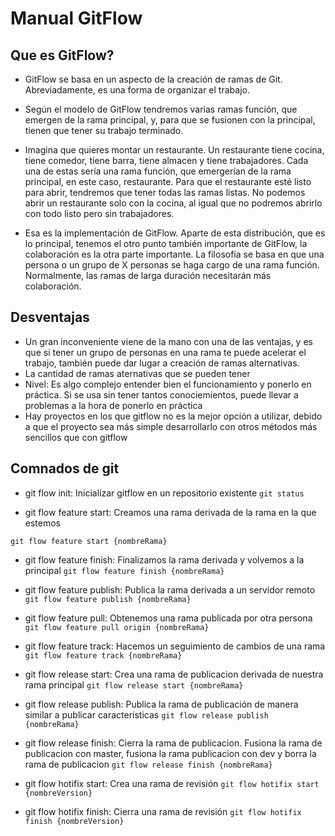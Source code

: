 # Manual GitFlow

## Que es GitFlow?
- GitFlow se basa en un aspecto de la creación de ramas de Git. Abreviadamente, es una forma de organizar el trabajo.   
- Según el modelo de GitFlow tendremos varias ramas función, que emergen de la rama principal, y, para que se fusionen con la principal, tienen que tener su trabajo terminado.


- Imagina que quieres montar un restaurante. Un restaurante tiene cocina, tiene comedor, tiene barra, tiene almacen y tiene trabajadores. Cada una de estas sería una rama función, que emergerían de la rama principal, en este caso, restaurante.
Para que el restaurante esté listo para abrir, tendremos que tener todas las ramas listas. No podemos abrir un restaurante solo con la cocina, al igual que no podremos abrirlo con todo listo pero sin trabajadores.

- Esa es la implementación de GitFlow. Aparte de esta distribución, que es lo principal, tenemos el otro punto también importante de GitFlow, la colaboración es la otra parte importante. La filosofía se basa en que una persona o un grupo de X personas se haga cargo de una rama función. Normalmente, las ramas de larga duración necesitarán más colaboración.


## Desventajas
- Un gran inconveniente viene de la mano con una de las ventajas, y es que si tener un grupo de personas en una rama te puede acelerar el trabajo, también puede dar lugar a creación de ramas alternativas.
- La cantidad de ramas aternativas que se pueden tener
- Nivel: Es algo complejo entender bien el funcionamiento y ponerlo en práctica. Si se usa sin tener tantos conociemientos, puede llevar a problemas a la hora de ponerlo en práctica
- Hay proyectos en los que gitflow no es la mejor opción a utilizar, debido a que el proyecto sea más simple desarrollarlo con otros métodos más sencillos que con gitflow


## Comnados de git

- git flow init: Inicializar gitflow en un repositorio existente
``` git status ```

- git flow feature start: Creamos una rama derivada de la rama en la que estemos

 ``` git flow feature start {nombreRama} ```

- git flow feature finish: Finalizamos la rama derivada y volvemos a la principal
 ``` git flow feature finish {nombreRama} ```

- git flow feature publish: Publica la rama derivada a un servidor remoto
 ``` git flow feature publish {nombreRama} ```

- git flow feature pull: Obtenemos una rama publicada por otra persona
 ``` git flow feature pull origin {nombreRama} ```

- git flow feature track: Hacemos un seguimiento de cambios de una rama
 ``` git flow feature track {nombreRama} ```

- git flow release start: Crea una rama de publicacion derivada de nuestra rama principal
 ``` git flow release start {nombreRama} ```

- git flow release publish: Publica la rama de publicación de manera similar a publicar características 
 ``` git flow release publish {nombreRama} ```

- git flow release finish: Cierra la rama de publicacion. Fusiona la rama de publicacion con master, fusiona la rama publicacion con dev y borra la rama de publicacion
 ``` git flow release finish {nombreRama} ```

- git flow hotifix start: Crea una rama de revisión
 ``` git flow hotifix start {nombreVersion} ```

- git flow hotifix finish: Cierra una rama de revisión
 ``` git flow hotifix finish {nombreVersion} ```

